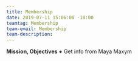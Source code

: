 ```yaml
---
title: Membership
date: 2019-07-11 15:06:00 -10:00
teamtag: Membership
team-email: Membership
team-description:
---
```


**Mission, Objectives +** Get info from Maya Maxym
